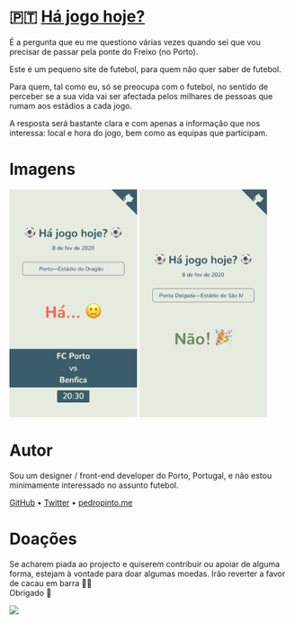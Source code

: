 # 🇵🇹 [Há jogo hoje?](https://hajogohoje.pt/)

É a pergunta que eu me questiono várias vezes quando sei que vou precisar de passar pela ponte do Freixo (no Porto).

Este é um pequeno site de futebol, para quem não quer saber de futebol.

Para quem, tal como eu, só se preocupa com o futebol, no sentido de perceber se a sua vida vai ser afectada pelos milhares de pessoas que rumam aos estádios a cada jogo.

A resposta será bastante clara e com apenas a informação que nos interessa: local e hora do jogo, bem como as equipas que participam.

# Imagens

<img src="./screenshots/hajogohoje-ha.png" width="45%"> <img src="./screenshots/hajogohoje-nao.png" width="45%">

# Autor

Sou um designer / front-end developer do Porto, Portugal, e não estou minimamente interessado no assunto futebol.

[GitHub](https://github.com/pmpinto) • [Twitter](https://twitter.com/pmpinto) • [pedropinto.me](https://pedropinto.me)

# Doações

Se acharem piada ao projecto e quiserem contribuir ou apoiar de alguma forma, estejam à vontade para doar algumas moedas. Irão reverter a favor de cacau em barra 🍫😇  
Obrigado 🙏

[![](https://www.paypalobjects.com/en_US/i/btn/btn_donate_SM.gif)](https://www.paypal.me/pmpintopt)
